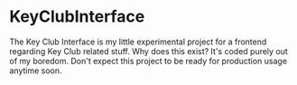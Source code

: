 # KeyClubInterface
The Key Club Interface is my little experimental project for a frontend regarding Key Club related stuff.
Why does this exist? It's coded purely out of my boredom. Don't expect this project to be ready for
production usage anytime soon.